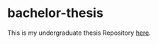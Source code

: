 # bachelor-thesis
This is my undergraduate thesis
Repository [here](https://github.com/christian-chavez/bachelor-thesis).
